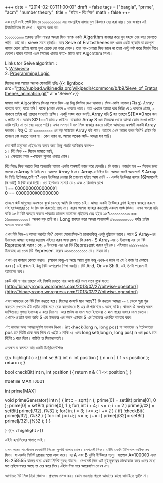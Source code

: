 +++
date = "2014-02-03T11:00:00"
draft = false
tags = ["bangla", "prime", "acm", "number theory"]
title = "প্রাইম - বিট সিভ"
math = false
+++

এক ছোট ভাই পোষ্ট দিল যে ১০০০০০০০০০ এর বড় প্রাইম নাম্বার গুলা কিভাবে বের করা যায়। তার জবাবে এই টিউটোরিয়াল টা লেখা । বড়দের জন্য নয়।

১০০০০০০০০০ প্ররযন্ত প্রাইম নাম্বার আমরা সিভ নামক একটা Algorithm ব্যবহার করে খুব সহজে বের করে ফেলতে পারি। তাই না। sieve মানে ছাকনি। আর Seive of Eratosthenes হল এমন একটা ছাকনি যা কতগুলা নাম্বার থেকে প্রাইম নাম্বার গুলা ছেকে বের করে ফেলে। তার পর-ও যারা সিভ জানে না তারা একটু কষ্ট করে সিভটা শিখে ফেলো।কারন আমরা এখন সিভের 
খালাত ভাই- মামত ভাই Algorithm শিখব।

Links for Seive algorithm :<br>
    1.  [Wikipedia](http://en.wikipedia.org/wiki/Sieve_of_Eratosthenes)<br>
    2.  [Programming Logic](http://www.programminglogic.com/the-sieve-of-eratosthenes-implemented-in-c/)


সিভের জন্য আমার অনেক ফেভারিট ছবিঃ 
{{< lightbox src="http://upload.wikimedia.org/wikipedia/commons/b/b9/Sieve_of_Eratosthenes_animation.gif" alt="Seive">}}



মামাত ভাই Algorithm শিখার আগে সিভ এর কিছু জিনিস দেখা দরকার। সিভ একটা পতাকা (Flag) Array ব্যবহার করে, যাতে যদি 1 থাকে (কোড ভেদে ০ থাকতে পারে। তবে এখানে আমরা ধরে নিচ্ছি যে ১ থাকলে প্রাইম, ০ থাকলে প্রাইম না) তাহলে সংখ্যাটা প্রাইম। একটু সহজ করে বলছি, Array যদি S হয় তাহলে S[1]==0 মানে হল ১ প্রাইম না। আবার S[2]==1 মানে ২ প্রাইম। তারমানে Array S এর ইনডেক্স থেকে আমরা কোন সংখ্যা প্রাইম নাকি প্রাইম না তা বের করতে পারি। এখন সমস্যা টা হল সিভ ব্যবহার করতে চাইলে আমাদের অবশ্যই একটা Array দরকার। কিন্তু C তে ১০০০০০০০০০ এর বড় সাইজের Array কই পাব। তাহলে এখন আমরা করব কি?? প্রাইম কি তাহলে বের করতে পারব না। কেন পারব না, আমরা অনেক স্মার্ট- আমরা সব পারি।

তো স্মার্ট মানুষেরা প্রাইম বের করার জন্য কিছু পদ্ধতি আবিষ্কার করল--<br>
        ১। বিট সিভ -- সিভের মামাত ভাই,<br>
        ২। সেগমেন্ট সিভ --সিভের সুন্দরি খালাত বোন।<br>


বিট সিভঃ
সিভ করতে গিয়া অলরেডি আমরা একটা আনস্মার্ট কাজ করে ফেলছি। কি কাজ। কাজটা হল -- সিভের জন্য আমরা যে Array টা নিছি তা। আসলে Array টা না। Array-র টাইপ টা। আমরা সবাই অলমোস্ট S Array টা নিছি ইন্টেজার,তাই না? এখন ইন্টেজার নেয়ায় কি প্রবলেম হইছে আস দেখি --
একটা ইন্টেজার নাম্বার 16(আসলেই কি তাই) টা বিট দ্বারা তৈরী। তো ইন্টেজার ম্যমরি তে ১ এবং ০ কিভাবে রাখে<br>
1 == 0000000000000001<br>
0 == 0000000000000000<br>

তাহলে স্মার্ট মানুষেরা এতক্ষনে বুঝে ফেলছে আমি কি বলতে চাই। আমরা একটা ইন্টেজার ফ্লাগ হিসেবে ব্যবহার করলে ওই ইন্টেজারের ১৫ টা বিট নষ্ট করতেছি তাই না। কারন আমরা ব্যবহার করতেছি একদম লাস্ট বিটটা। এখন আমরা যদি বাকি ১৫ টা বিট ব্যবহার করতে পারতাম তাহলে আমাদের প্রাইমের রেঞ্জ হইত ১৬*১০০০০০০০০০০ == ১৬০০০০০০০০০০। অনেক বড় তাই না। Long ব্যবহার করে আমরা অলমোস্ট ৩২০০০০০০০০০০ পর্যন্ত প্রাইম ব্যবহার করতে পারি।

এখন বিট সিভ-এ আমরা করবটা কি? একদম সোজা সিভ-ই চালাব কিন্তু একটু বুদ্ধিমান ভাবে। আগে S Array-এর ইনডেক্স আমরা ব্যবহার করতাম এইবার করব অন্য রকম। কি রকম - S Array-এর ০ ইনডেক্স এর ১ম বিট Represent করবে ১ কে, ০ ইনডেক্স এর ২য় বিট Represent করবে দুই কে। এইভাবে ৯৯৯৯৯৯৯৯৯ ইনডেক্স এর ১৬ম বিট Represent করবে ১৬০০০০০০০০০০ কে। সহজ না।

এখন এই কাজটা কেমনে করব। (অনেক কিছু-ই আছে আমি বুঝি কিন্তু এখন-ও জানি না যে ঐ কাজ টা কেমনে করব।) তাই প্রথমে-ই কিছু বিট-অপারেশন শিখা জরুরি। বিট And, Or এবং Shift. এই তিনটা পারলে-ই আমাদের হবে।

কেউ যদি না পার তাহলে এই লিঙ্কটা দেখতে পার আশা করি ভাল ভাবে বুঝে যাবেঃ [http://binaryrongo.wordpress.com/2013/07/27/bitwise-operator/](http://binaryrongo.wordpress.com/2013/07/27/bitwise-operator/)

এখন আমাদের কে বিট সিভ করতে হবে। সিভের কন্সেপ্ট মনে আছে?? কি করতাম আমরা -- ২ থেকে ঘুরা শুরু করতাম দেখতাম ঐটা প্রাইম নাকি মানে চেক করতাম যে S এর ঐ পজিশনে ১ আছে নাকি। থাকলে ঐ সংখার সকল মাল্টিপ্লায়ার গুলার ইনডেক্স ০ করে দিতাম। আর প্রাইম না হলে মানে ইনডেক্স ০ হলে পরের নাম্বারে চলে যেতাম। এখানে-ও তাই করব জাস্ট S এর ইনডেক্স এর বদলে এইবার S এর ইনডেক্স এর বিট ব্যবহার করব।

এই কাজের জন্য আমরা দুইটা ফাংশন লিখব। int check(long n, long pos) যা আমাদের n ইন্টেজারের pos তম বিটটা চেক করে দিবে যে এইটা ১ নাকি ০। এবং long set(long n, long pos) n এর pos তম বিটটা ১ করে দিবে। বাকিটা ত সিভের মতই।

এতক্ষন যা বললাম তার একটা ইমপ্লিমেন্টেশনঃ


{{< highlight c >}}
int setBit( int n, int position )
{
    n = n | ( 1 << position );
    return n;
}


bool checkBit( int n, int position )
{
    return n & ( 1 << position );
}


#define MAX 10001

int prime[MAX];

void primeGenerator( int n )
{
    int x = sqrt( n );
    prime[0] = setBit( prime[0], 0 );
    prime[0] = setBit( prime[0], 1 );
    for( int i = 4; i <= x; i += 2 )
        prime[i/32] = setBit( prime[i/32], i%32 );
    for( int i = 3; i <= x; i += 2 )
    {
        if( !checkBit( prime[i/32], i%32 )
        {
            for( int j = i+i; j <= n; j += i )
                prime[j/32] = setBit( prime[j/32], j%32 );
        }
    }

}
{{< / highlight >}}


এইটা হল সিভের খালাত ভাই।


এখন আমার পার্সোনাল ফেভারিট সিভের সুন্দরি খালাত বোন। সেগমেন্ট সিভ। এইটা একটা ইস্পিসাল কাইন্ড অব সিভ। যা একটা নির্দিস্ট রেঞ্জের মধ্যে কাজ করে। ধর A এবং B দুইটা ইন্টিজার ভ্যলু। সাপোজ A=100000 এবং B=255555 যাদের মধ্যে একটা নির্দিস্ট দুরত্ব থাকবে। সেগমেন্ট সিভ এই দুই দুরুত্বের মাঝে কাজ করে এদের মধ্যে যত প্রাইম নাম্বার আছে তা বের করে দিবে।এইটা নিয়া পরে আরেকদিন লেখব নে।

আপাতত বিট সিভ নিয়া গেজাও। প্রবলেম সলভ কর। কোন সমস্যায় পরলে আমাদের কাছে জানাইতে ভুইল না।

